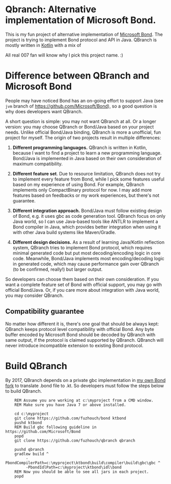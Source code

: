 # Qbranch: Alternative implementation of Microsoft Bond.

This is my fun project of alternative implementation of
[Microsoft Bond](https://github.com/Microsoft/Bond). The project is
trying to implement Bond protocol and API in Java. QBranch is
mostly written in [Kotlin](https://kotlinlang.org) with a mix of 

All real 007 fan will know why I pick this project name. :)

# Difference between QBranch and Microsoft Bond

People may have noticed Bond has an on-going effort to support Java (see
``jvm`` branch of https://github.com/Microsoft/Bond), so a good question
is why does developers want QBranch.

A short question is simple: you may not want QBranch at all. Or a longer
version: you may choose QBranch or Bond/Java based on your project
needs. Unlike official Bond/Java binding, QBranch is more a unofficial,
fun project for myself. The origin of two projects result in multiple
differences:

1. **Different programming languages.** QBranch is written in Kotlin,
   because I want to find a project to learn a new programming language.
   Bond/Java is implemented in Java based on their own consideration of
   maximum compatibility.

2. **Different feature set**. Due to resource limitation, QBranch does not
   try to implement every feature from Bond, while I pick some features
   useful based on my experience of using Bond. For example, QBranch
   implements only CompactBinary protocol for now. I may add more
   features based on feedbacks or my work experiences, but there's not
   guarantee.

3. **Different integration approach.** Bond/Java must follow existing
   design of Bond, e.g. it uses gbc as code generation tool. QBranch
   focus on only Java world, so I can use Java-based tools like ANTLR
   to implement a Bond compiler in Java, which provides better
   integration when using it with other Java build systems like
   Maven/Gradle.

4. **Different design decisions.** As a result of learning Java/Kotlin
   reflection system, QBranch tries to implement Bond protocol, which
   requires minimal generated code but put most decoding/encoding logic
   in core code. Meanwhile, Bond/Java implements most encoding/decoding
   logic in generated code, which may cause performance gain over
   QBranch (to be confirmed, really!) but larger output.

So developers can choose them based on their own consideration. If you
want a complete feature set of Bond with official support, you may go
with official Bond/Java. Or, if you care more about integration with
Java world, you may consider QBranch.

## Compatibility guarantee

No matter how different it is, there's one goal that should be always
kept: QBranch keeps protocol level compatibility with official Bond. Any
byte buffer encoded by Microsoft Bond should be decoded by QBranch
with same output, if the protocol is claimed supported by QBranch.
QBranch will never introduce incompatible extension to existing Bond
protocol.

# Build QBranch

By 2017, QBranch depends on a private gbc implementation in 
[my own Bond fork](https://github.com/fuzhouch/bond) to translate .bond
file to .kt. So developers must follow the steps below to build QBranch.

```
    REM Assume you are working at c:\myproject from a CMD window.
    REM Make sure you have Java 7 or above installed.
 
    cd c:\myproject
    git clone https://github.com/fuzhouch/bond ktbond
    pushd ktbond
    REM Build gbc following guideline in https://github.com/Microsoft/Bond
    popd
    git clone https://github.com/fuzhouch/qbranch qbranch

    pushd qbranch
    gradlew build ^
         -PbondCompilerPath=c:\myproject\ktbond\build\compiler\build\gbc\gbc ^
         -PbondIdlPath=c:\myproject\ktbond\idl\bond
    REM Now you should be able to see all jars in each project.
    popd
